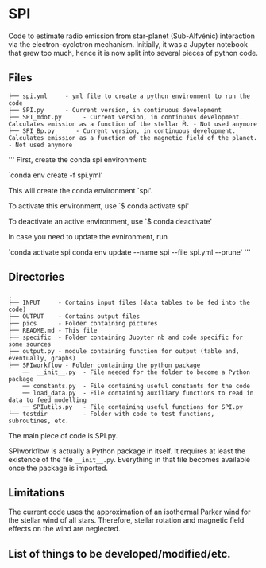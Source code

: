# SPI

Code to estimate radio emission from star-planet (Sub-Alfvénic) interaction
via the electron-cyclotron mechanism.  Initially, it was a Jupyter notebook
that grew too much, hence it is now split into several pieces of python code.


## Files

```
├── spi.yml     - yml file to create a python environment to run the code
├── SPI.py      - Current version, in continuous development
├── SPI_mdot.py      - Current version, in continuous development. Calculates emission as a function of the stellar Ṁ. - Not used anymore
├── SPI_Bp.py      - Current version, in continuous development. Calculates emission as a function of the magnetic field of the planet. - Not used anymore
```


'''
First, create the conda spi environment:

`conda env create -f spi.yml' 

This will create the conda environment `spi'. 

To activate this environment, use `$ conda activate spi'

To deactivate an active environment, use `$ conda deactivate' 

In case you need to update the evnironment, run 

`conda activate spi
conda env update --name spi --file spi.yml --prune'
'''

## Directories

```
.
├── INPUT     - Contains input files (data tables to be fed into the code)
├── OUTPUT    - Contains output files 
├── pics      - Folder containing pictures 
├── README.md - This file
├── specific  - Folder containing Jupyter nb and code specific for some sources 
├── output.py - module containing function for output (table and, eventually, graphs)
├── SPIworkflow - Folder containing the python package 
    ──  __init__.py  - File needed for the folder to become a Python package
    ── constants.py  - File containing useful constants for the code
    ── load_data.py  - File containing auxiliary functions to read in data to feed modelling
    ── SPIutils.py   - File containing useful functions for SPI.py
└── testdir          - Folder with code to test functions, subroutines, etc.
```

The main piece of code is SPI.py.

SPIworkflow is actually a Python package in itself. It requires at least
the existence of the file ``__init__.py``. Everything in that file becomes
available once the package is imported. 


## Limitations 

The current code uses the approximation of an isothermal Parker wind for the
stellar wind of all stars. Therefore, stellar rotation and magnetic field
effects on the wind are neglected.  


## List of things to be developed/modified/etc. 

